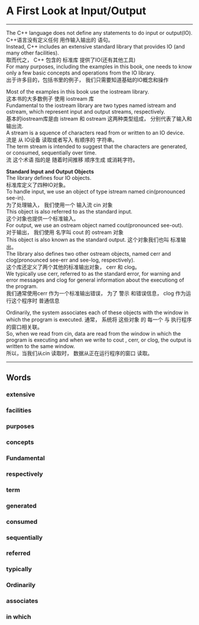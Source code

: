 # A First Look at Input/Output
---
The C++ language does not define any statements to do input or output(IO).  
C++语言没有定义任何 用作输入输出的 语句。  
Instead, C++ includes an extensive standard library that provides IO (and many other facilities).  
取而代之， C++ 包含的 标准库 提供了IO(还有其他工具)  
For many purposes, including the examples in this book, one needs to know only a few basic concepts and operations from the IO library.  
出于许多目的，包括书里的例子， 我们只需要知道基础的IO概念和操作  

Most of the examples in this book use the iostream library.  
这本书的大多数例子 使用 iostream 库  
Fundamental to the iostream library are two types named istream and ostream, which represent input and output streams, respectively.  
基本的iostream库是由 istream 和 ostream 这两种类型组成， 分别代表了输入和输出流.  
A stream is a squence of characters read from or written to an IO device.  
流是 从 IO设备 读取或者写入 有顺序的 字符串。  
The term stream is intended to suggest that the characters are generated, or consumed, sequentially over time.  
流 这个术语 指的是 随着时间推移 顺序生成 或消耗字符。  

**Standard Input and Output Objects**  
The library defines four IO objects.  
标准库定义了四种IO对象。  
To handle input, we use an object of type istream named cin(pronounced see-in).  
为了处理输入， 我们使用一个 输入流 cin 对象  
This object is also referred to as the standard input.  
这个对象也提供一个标准输入。  
For output, we use an ostream object named cout(pronounced see-out).  
对于输出， 我们使用 名字叫 cout 的 ostream 对象  
This object is also known as the standard output.
这个对象我们也叫 标准输出。  
The library also defines two other ostream objects, named cerr and clog(pronounced see-err and see-log, respectively).  
这个库还定义了两个其他的标准输出对象， cerr 和 clog。  
We typically use cerr, referred to as the standard error, for warning and error messages and clog for general information about the executiong of the program.  
我们通常使用cerr 作为一个标准输出错误， 为了 警示 和错误信息， clog 作为运行这个程序时 普通信息  

Ordinarily, the system associates each of these objects with the window in which the program is executed.
通常， 系统将 这些对象 的 每一个 与 执行程序的窗口相关联。  
So, when we read from cin, data are read from the window in which the program is executing and when we write to cout , cerr, or clog, the output is written to the same window.    
所以，当我们从cin 读取时， 数据从正在运行程序的窗口 读取。  




---
## Words
### extensive
### facilities
### purposes
### concepts
### Fundamental
### respectively
### term
### generated
### consumed
### sequentially
### referred
### typically
### Ordinarily
### associates
### in which
